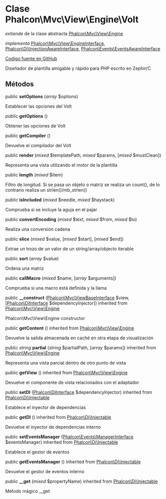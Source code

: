 # Clase **Phalcon\\Mvc\\View\\Engine\\Volt**

*extiende* de la clase abstracta [ Phalcon\Mvc\View\Engine](/en/3.2/api/Phalcon_Mvc_View_Engine)

*implementa* [ Phalcon\Mvc\View\EngineInterface](/en/3.2/api/Phalcon_Mvc_View_EngineInterface), [ Phalcon\Di\InjectionAwareInterface](/en/3.2/api/Phalcon_Di_InjectionAwareInterface), [ Phalcon\Events\EventsAwareInterface](/en/3.2/api/Phalcon_Events_EventsAwareInterface)

<a href="https://github.com/phalcon/cphalcon/blob/master/phalcon/mvc/view/engine/volt.zep" class="btn btn-default btn-sm">Codigo fuente en GitHub</a>

Diseñador de plantilla amigable y rápido para PHP escrito en Zephir/C

## Métodos

public **setOptions** (*array* $options)

Establecer las opciones del Volt

public **getOptions** ()

Obtener las opciones de Volt

public **getCompiler** ()

Devuelve el compilador del Volt

public **render** (*mixed* $templatePath, *mixed* $params, [*mixed* $mustClean])

Representa una vista utilizando el motor de la plantilla

public **length** (*mixed* $item)

Filtro de longitud. Si se pasa un objeto o matriz se realiza un count(), de lo contrario realiza un strlen()/mb_strlen()

public **isIncluded** (*mixed* $needle, *mixed* $haystack)

Comprueba si se incluye la aguja en el pajar

public **convertEncoding** (*mixed* $text, *mixed* $from, *mixed* $to)

Realiza una conversión cadena

public **slice** (*mixed* $value, [*mixed* $start], [*mixed* $end])

Extrae un trozo de un valor de un string/array/objecto iterable

public **sort** (*array* $value)

Ordena una matriz

public **callMacro** (*mixed* $name, [*array* $arguments])

Comprueba si una macro está definida y la llama

public **__construct** ([Phalcon\Mvc\ViewBaseInterface](/en/3.2/api/Phalcon_Mvc_ViewBaseInterface) $view, [[Phalcon\DiInterface](/en/3.2/api/Phalcon_DiInterface) $dependencyInjector]) inherited from [Phalcon\Mvc\View\Engine](/en/3.2/api/Phalcon_Mvc_View_Engine)

Phalcon\\Mvc\\View\\Engine constructor

public **getContent** () inherited from [Phalcon\Mvc\View\Engine](/en/3.2/api/Phalcon_Mvc_View_Engine)

Devuelve la salida almacenada en caché en otra etapa de visualización

public *string* **partial** (*string* $partialPath, [*array* $params]) inherited from [Phalcon\Mvc\View\Engine](/en/3.2/api/Phalcon_Mvc_View_Engine)

Representa una vista parcial dentro de otro punto de vista

public **getView** () inherited from [Phalcon\Mvc\View\Engine](/en/3.2/api/Phalcon_Mvc_View_Engine)

Devuelve el componente de vista relacionados con el adaptador

public **setDI** ([Phalcon\DiInterface](/en/3.2/api/Phalcon_DiInterface) $dependencyInjector) inherited from [Phalcon\Di\Injectable](/en/3.2/api/Phalcon_Di_Injectable)

Establece el inyector de dependencias

public **getDI** () inherited from [Phalcon\Di\Injectable](/en/3.2/api/Phalcon_Di_Injectable)

Devuelve el inyector de dependencias interno

public **setEventsManager** ([Phalcon\Events\ManagerInterface](/en/3.2/api/Phalcon_Events_ManagerInterface) $eventsManager) inherited from [Phalcon\Di\Injectable](/en/3.2/api/Phalcon_Di_Injectable)

Establece el gestor de eventos

public **getEventsManager** () inherited from [Phalcon\Di\Injectable](/en/3.2/api/Phalcon_Di_Injectable)

Devuelve el gestor de eventos interno

public **__get** (*mixed* $propertyName) inherited from [Phalcon\Di\Injectable](/en/3.2/api/Phalcon_Di_Injectable)

Método mágico __get